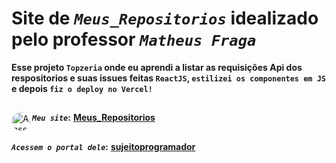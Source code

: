 # Site de _`Meus_Repositorios`_ idealizado pelo professor _`Matheus Fraga`_
**Esse projeto `Topzeria` onde eu aprendi a listar as requisições Api dos respositorios e suas issues feitas `ReactJS`, `estilizei os componentes em JS` e depois `fiz o deploy no Vercel!`** <br>
##
**_`Meu site`_:**</div>
<a href="https://repos-eta-one.vercel.app/" target="_blank"><img align="left" alt="Ansel-pic" height="30" style="border-radius:30px;" src="https://user-images.githubusercontent.com/66381597/167222900-88b7923c-a06d-46d4-bd88-8ed2cb883f7d.png" target="_blank">  **Meus_Repositorios** </a>
##
**_`Acessem o portal dele`_:** <a href="https://sujeitoprogramador.com/fabricadeaplicativos/" target="_blank"> **sujeitoprogramador**</a> 





